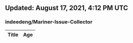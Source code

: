 ## Updated: August 17, 2021, 4:12 PM UTC


### indeedeng/Mariner-Issue-Collector
|**Title**|**Age**|
|:----|:----|